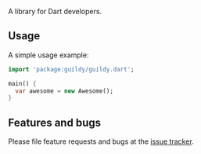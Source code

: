 A library for Dart developers.

## Usage

A simple usage example:

```dart
import 'package:guildy/guildy.dart';

main() {
  var awesome = new Awesome();
}
```

## Features and bugs

Please file feature requests and bugs at the [issue tracker][tracker].

[tracker]: http://example.com/issues/replaceme
